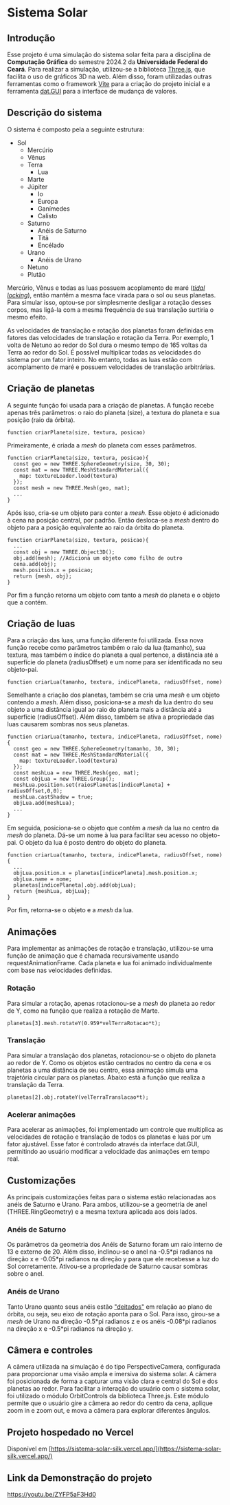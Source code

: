 # Sistema Solar

## Introdução

Esse projeto é uma simulação do sistema solar feita para a disciplina de **Computação Gráfica** do semestre 2024.2 da **Universidade Federal do Ceará**. Para realizar a simulação, utilizou-se a biblioteca [Three.js](https://threejs.org/), que facilita o uso de gráficos 3D na web. Além disso, foram utilizadas outras ferramentas como o framework [Vite](https://vite.dev/) para a criação do projeto inicial e a ferramenta [dat.GUI](https://github.com/dataarts/dat.gui) para a interface de mudança de valores.

## Descrição do sistema

O sistema é composto pela a seguinte estrutura:
- Sol
    - Mercúrio
    - Vênus
    - Terra
        - Lua
    - Marte
    - Júpiter
        - Io
        - Europa
        - Ganímedes
        - Calisto
    - Saturno
        - Anéis de Saturno
        - Titã
        - Encélado
    - Urano
        - Anéis de Urano
    - Netuno
    - Plutão

Mercúrio, Vênus e todas as luas possuem acoplamento de maré ([*tidal locking*](https://en.wikipedia.org/wiki/Tidal_locking)), então mantêm a mesma face virada para o sol ou seus planetas. Para simular isso, optou-se por simplesmente desligar a rotação desses corpos, mas ligá-la com a mesma frequência de sua translação surtiria o mesmo efeito.

As velocidades de translação e rotação dos planetas foram definidas em fatores das velocidades de translação e rotação da Terra. Por exemplo, 1 volta de Netuno ao redor do Sol dura o mesmo tempo de 165 voltas da Terra ao redor do Sol. É possível multiplicar todas as velocidades do sistema por um fator inteiro. No entanto, todas as luas estão com acomplamento de maré e possuem velocidades de translação arbitrárias.

## Criação de planetas

A seguinte função foi usada para a criação de planetas. A função recebe apenas três parâmetros: o raio do planeta (size), a textura do planeta e sua posição (raio da órbita).
```
function criarPlaneta(size, textura, posicao)
```
Primeiramente, é criada a *mesh* do planeta com esses parâmetros.
```
function criarPlaneta(size, textura, posicao){
  const geo = new THREE.SphereGeometry(size, 30, 30);
  const mat = new THREE.MeshStandardMaterial({
    map: textureLoader.load(textura)
  });
  const mesh = new THREE.Mesh(geo, mat);
  ...
}
```
Após isso, cria-se um objeto para conter a *mesh*. Esse objeto é adicionado à cena na posição central, por padrão. Então desloca-se a *mesh* dentro do objeto para a posição equivalente ao raio da órbita do planeta.
```
function criarPlaneta(size, textura, posicao){
  ...
  const obj = new THREE.Object3D();
  obj.add(mesh); //Adiciona um objeto como filho de outro
  cena.add(obj);
  mesh.position.x = posicao;
  return {mesh, obj};
}
```
Por fim a função retorna um objeto com tanto a *mesh* do planeta e o objeto que a contém.

## Criação de luas
Para a criação das luas, uma função diferente foi utilizada. Essa nova função recebe como parâmetros também o raio da lua (tamanho), sua textura, mas também o índice do planeta a qual pertence, a distância até a superfície do planeta (radiusOffset) e um nome para ser identificada no seu objeto-pai.
```
function criarLua(tamanho, textura, indicePlaneta, radiusOffset, nome)
```
Semelhante a criação dos planetas, também se cria uma *mesh* e um objeto contendo a *mesh*. Além disso, posiciona-se a *mesh* da lua dentro do seu objeto a uma distância igual ao raio do planeta mais a distância até a superfície (radiusOffset). Além disso, também se ativa a propriedade das luas causarem sombras nos seus planetas.
```
function criarLua(tamanho, textura, indicePlaneta, radiusOffset, nome){
  const geo = new THREE.SphereGeometry(tamanho, 30, 30);
  const mat = new THREE.MeshStandardMaterial({
    map: textureLoader.load(textura)
  });
  const meshLua = new THREE.Mesh(geo, mat);
  const objLua = new THREE.Group();
  meshLua.position.set(raiosPlanetas[indicePlaneta] + radiusOffset,0,0);
  meshLua.castShadow = true;
  objLua.add(meshLua);
  ...
}
```
Em seguida, posiciona-se o objeto que contém a *mesh* da lua no centro da *mesh* do planeta. Dá-se um nome à lua para facilitar seu acesso no objeto-pai. O objeto da lua é posto dentro do objeto do planeta.
```
function criarLua(tamanho, textura, indicePlaneta, radiusOffset, nome){
  ...
  objLua.position.x = planetas[indicePlaneta].mesh.position.x;
  objLua.name = nome;
  planetas[indicePlaneta].obj.add(objLua);
  return {meshLua, objLua};
}
```
Por fim, retorna-se o objeto e a *mesh* da lua.

## Animações
Para implementar as animações de rotação e translação, utilizou-se uma função de animação que é chamada recursivamente usando requestAnimationFrame. Cada planeta e lua foi animado individualmente com base nas velocidades definidas.
### Rotação

Para simular a rotação, apenas rotacionou-se a *mesh* do planeta ao redor de Y, como na função que realiza a rotação de Marte.
```
planetas[3].mesh.rotateY(0.959*velTerraRotacao*t);
```

### Translação

Para simular a translação dos planetas, rotacionou-se o objeto do planeta ao redor de Y. Como os objetos estão centrados no centro da cena e os planetas a uma distância de seu centro, essa animação simula uma trajetória circular para os planetas. Abaixo está a função que realiza a translação da Terra.
```
planetas[2].obj.rotateY(velTerraTranslacao*t);
```

### Acelerar animações
Para acelerar as animações, foi implementado um controle que multiplica as velocidades de rotação e translação de todos os planetas e luas por um fator ajustável. Esse fator é controlado através da interface dat.GUI, permitindo ao usuário modificar a velocidade das animações em tempo real.

## Customizações

As principais customizações feitas para o sistema estão relacionadas aos anéis de Saturno e Urano. Para ambos, utilizou-se a geometria de anel (THREE.RingGeometry) e a mesma textura aplicada aos dois lados.

### Anéis de Saturno

Os parâmetros da geometria dos Anéis de Saturno foram um raio interno de 13 e externo de 20. Além disso, inclinou-se o anel na -0.5\*pi radianos na direção x e -0.05\*pi radianos na direção y para que ele recebesse a luz do Sol corretamente. Ativou-se a propriedade de Saturno causar sombras sobre o anel.

### Anéis de Urano

Tanto Urano quanto seus anéis estão ["deitados"](https://en.wikipedia.org/wiki/Uranus#Axial_tilt) em relação ao plano de órbita, ou seja, seu eixo de rotação aponta para o Sol. Para isso, girou-se a *mesh* de Urano na direção -0.5\*pi radianos z e os anéis -0.08\*pi radianos na direção x e -0.5\*pi radianos na direção y.

## Câmera e controles
A câmera utilizada na simulação é do tipo PerspectiveCamera, configurada para proporcionar uma visão ampla e imersiva do sistema solar. A câmera foi posicionada de forma a capturar uma visão clara e central do Sol e dos planetas ao redor. Para facilitar a interação do usuário com o sistema solar, foi utilizado o módulo OrbitControls da biblioteca Three.js. Este módulo permite que o usuário gire a câmera ao redor do centro da cena, aplique zoom in e zoom out, e mova a câmera para explorar diferentes ângulos.
## Projeto hospedado no Vercel

Disponível em [https://sistema-solar-silk.vercel.app/](https://sistema-solar-silk.vercel.app/)

## Link da Demonstração do projeto

https://youtu.be/ZYFP5aF3Hd0



